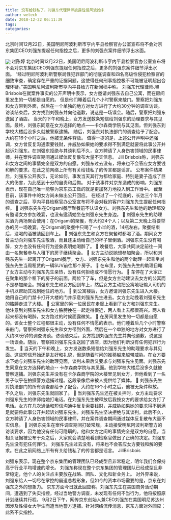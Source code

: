 ```yaml
---
title: 没有给钱私了，刘强东代理律师披露性侵风波始末
author: wetech
date: 2018-12-22 06:11:39
tags: 
categories: 
---
```

北京时间12月22日，美国明尼阿波利斯市亨内平县检察官办公室宣布将不会对京东集团CEO刘强东提起任何指控之后，更多的刘强东案件细节浮出水面。
<!-- more -->
<img align="center" border="0" src="https://imgcdn.yicai.com/uppics/images/2018/12/1c5f67ae0ea81c1bad617cdcc1a099ba.jpg" />
赵陈婷
北京时间12月22日，美国明尼阿波利斯市亨内平县检察官办公室宣布将不会对京东集团CEO刘强东提起任何指控之后，更多的刘强东案件细节浮出水面。
“经过明尼阿波利斯警察局性犯罪部门的彻底调查和四名高级性侵犯检察官的细致审查，确定存在严重的证据问题，这使得任何刑事指控极不可能被证明超出合理怀疑。”美国明尼阿波利斯市亨内平县检方在新闻稿中称。
刘强东代理律师Jill Brisbois在就案件事实的公开声明中表示，女方邀请刘强东去自己公寓，而在房间里发生的一切都是自愿的。
但是他们睡着后几个小时警察来敲门。警察把刘强东和女方带到外面，然后在一个单独的地方对女方进行了大约30分钟的调查访谈。访谈结束后，女方找到刘强东并向他道歉，说这是一场误会。随后，警察把刘强东送回了酒店。
当天的下午和晚上，女方发送数条短信给刘强东的助理要求与其见面。最终，刘强东同意在女方选择的地点——卡尔森商学院与其见面。但刘强东到学校大楼后没多久就被警察逮捕。
随后，刘强东对执法部门的调查给予了配合。大约在16个小时之后，他被无条件释放。
值得一提的是，上述公开声明中还强调，女方曾反复沟通索要钱财，并威胁如果她的要求得不到满足就要将此事公开并起诉刘强东。在刘强东拒绝与其谈判后不久，女方聘请了人身伤害领域的民事律师，并在案件调查期间通过媒体反复散布大量不实信息。
Jill Brisbois称，刘强东和女方之间的事情完全是双方的自愿。刘强东过去没有，将来也不会答应女方要钱和解的要求。在此之前网络上所有有关给钱私了的传言都是谣言。
公布案件结果后，刘强东公开表示，无论如何，事发当天其行为都给家庭、特别是妻子造成了巨大的伤害，为此感到十分的自责和后悔。
对于该事件对京东造成的影响，刘强东表示，现在自己唯一能够为京东员工做的就是更加努力地投入到工作当中。
截至目前，该事件中的女方尚未做出公开回应。
在经过了一个彻底的，长达三个半月的调查之后，亨内平县检察官办公室宣布将不会对我的客户刘强东先生提起任何指控。
 刘强东先生在Origami餐厅聚餐前不认识女方。刘强东先生和他的助理都没有邀请女方参加晚宴，也没有邀请她坐在刘强东先生身边。
 刘强东先生的助理买酒为两场聚会使用：在Origami的聚餐，有大约24个人；以及第二天晚上将要举办的另一场晚宴。在Origami的聚餐中只喝了一小半的酒，14瓶左右。聚餐结束后，没喝的酒被装回到车上。
 刘强东先生和女方在聚餐时都喝了酒。期间女方曾主动向刘强东先生敬酒，而且还主动给自己的杯子里倒酒。刘强东先生没有喝醉，女方也没有任何行为迹象表明她喝醉了。
 晚餐后，大家共同决定前往一间由一名聚餐参与人租下的房子继续聚会。
 女方主动说她想参加聚会，所以和刘强东先生一起离开了Origami餐厅。女方、刘强东先生和他的两个助理一起乘坐刘强东先生当周租赁的一辆SUV前往那个房子。
 在车里，刘强东先生的助理目睹了女方主动与刘强东先生亲热，没有任何拒绝或不情愿行为。
 车停在了大家正在聚集的那个租下的房子的前面。两位下了车，但是女方主动建议去女方的公寓而不是参加聚会。刘强东先生和女方回到车上，然后女方主动把公寓地址输入司机的手机以帮助其找到她住的地方。
 到公寓楼后，女方邀请刘强东先生进入大楼。她用自己的门禁卡打开大楼的门并示意刘强东先生进去。女方主动挽着刘强东先生的胳膊走进了大楼。
 公寓里的另一位居民在走廊上看到了女方和刘强东先生。他注意到刘强东先生和女方胳膊挽在一起走得很近，两人看上去都很高兴。两人看起来都没有喝醉，女方路过的时候面露微笑。
 在房间里发生的一切都是自愿的。该女士整个过程都很主动，没有任何不情愿的表示。他们睡着后几个小时警察来敲门。警察把刘强东先生和女方带到外面，然后在一个单独的地方对女方进行了大约30分钟的调查访谈。访谈结束后，女方找到刘强东先生并向他道歉，说这是一场误会。随后，警察把刘强东先生送回了酒店，因为他们判断没有任何犯罪行为发生。
 当天的下午和晚上，女方发送数条短信给刘强东先生的助理要求与其见面。这些短信开始还是友好和礼貌，但是随着时间的推移越来越带威胁。在女方要求下她与刘强东先生的助理见面，谈判未果后又要求与刘强东先生见面。刘强东先生同意在女方选择的地点-- 卡尔森商学院与其见面。他到学校大楼后没多久就被警察逮捕。刘强东先生并没有在卡尔森商学院的大楼里见到女方，但他看到了一名男子似乎在拍摄警方逮捕过程。这段录像后来被人提供给了媒体。
 刘强东先生对执法部门的所有调查都给予了配合。大约在16个小时之后，他被无条件释放。不久之后，刘强东先生就回家了。
 当刘强东先生还在被关押时，女方主动要求刘强东先生的律师给她打电话。在刘强东先生被释放后我按女方的要求给女方打了电话。女方在几次通话和短信沟通中反复索要钱财，并威胁如果她的要求得不到满足就要将此事公开并起诉刘强东先生。刘强东先生坚决拒绝与其谈判。此后不久，女方聘请了人身伤害领域的民事律师，并在案件调查期间通过媒体反复散布大量不实信息。
 刘强东先生在案件调查期间打破常规，主动接受明尼阿波利斯警方的访谈要求，因为他没有任何可隐瞒的。他和女方之间的事情完全是双方的自愿。当相关证据被公布于众之后，大家就会清楚地看到检察官做出了正确的决定。刘强东先生没有犯任何罪行。
刘强东先生过去没有，将来也不会答应女方要钱和解的要求。在此之前网络上所有有关给钱私了的传言都是谣言。
JillBrisbois
 
 
刘强东表示，现在整个京东集团的管理团队已经成型且非常稳定，明年我们会保持高于行业平均增速的增长。
刘强东称现在整个京东集团的管理团队已经成型且非常稳定，他个人的关注点主要放在战略、团队、文化和新业务上。
对外界来说，刘强东给人一切尽在掌控的霸道总裁形象，但如今的资本市场需要的是，京东在刘强东之外的想象力。
京东方面今日就此回应称，刘强东先生在美国商务活动期间，遭遇到了失实指控，经过当地警方调查，未发现有任何不当行为，他将按照原计划继续其行程。
9月2日下午，网传京东创始人兼CEO刘强东在美国明尼苏达州因涉及性侵女大学生而遭当地警方逮捕。针对网络流传消息，京东方面对外回应：此系不实指控。
